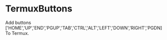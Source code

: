# TermuxButtons
Add buttons ['HOME','UP','END','PGUP','TAB','CTRL','ALT','LEFT','DOWN','RIGHT','PGDN] To Termux.
